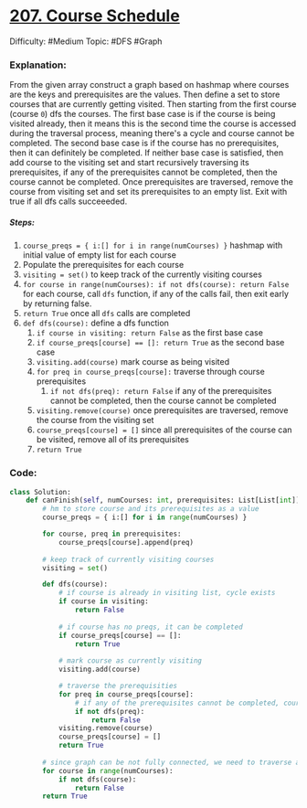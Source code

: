 # [207. Course Schedule](https://leetcode.com/problems/course-schedule/)

Difficulty: #Medium 
Topic: #DFS #Graph

### Explanation:
From the given array construct a graph based on hashmap where courses are the keys and prerequisites are the values. Then define a set to store courses that are currently getting visited. Then starting from the first course (course `0`) dfs the courses. The first base case is if the course is being visited already, then it means this is the second time the course is accessed during the traversal process, meaning there's a cycle and course cannot be completed. The second base case is if the course has no prerequisites, then it can definitely be completed. If neither base case is satisfied, then add course to the visiting set and start recursively traversing its prerequisites, if any of the prerequisites cannot be completed, then the course cannot be completed. Once prerequisites are traversed, remove the course from visiting set and set its prerequisites to an empty list. Exit with true if all dfs calls succeeeded.
##### Steps:
1. `course_preqs = { i:[] for i in range(numCourses) }` hashmap with initial value of empty list for each course
2. Populate the prerequisites for each course
3. `visiting = set()` to keep track of the currently visiting courses
4. `for course in range(numCourses): if not dfs(course): return False` for each course, call `dfs` function, if any of the calls fail, then exit early by returning false.
5. `return True` once all `dfs` calls are completed
6. `def dfs(course):` define a dfs function
	1. `if course in visiting: return False` as the first base case
	2. `if course_preqs[course] == []: return True` as the second base case
	3. `visiting.add(course)` mark course as being visited
	4. `for preq in course_preqs[course]:` traverse through course prerequisites
		1. `if not dfs(preq): return False` if any of the prerequisites cannot be completed, then the course cannot be completed
	5. `visiting.remove(course)` once prerequisites are traversed, remove the course from the visiting set
	6. `course_preqs[course] = []` since all prerequisites of the course can be visited, remove all of its prerequisites
	7. `return True`

### Code:

```python
class Solution:
    def canFinish(self, numCourses: int, prerequisites: List[List[int]]) -> bool:
        # hm to store course and its prerequisites as a value
        course_preqs = { i:[] for i in range(numCourses) }

        for course, preq in prerequisites:
            course_preqs[course].append(preq)    
            
        # keep track of currently visiting courses 
        visiting = set()

        def dfs(course):
            # if course is already in visiting list, cycle exists
            if course in visiting:
                return False
            
            # if course has no preqs, it can be completed
            if course_preqs[course] == []:
                return True
            
            # mark course as currently visiting
            visiting.add(course)

            # traverse the prerequisities
            for preq in course_preqs[course]:
                # if any of the prerequisites cannot be completed, course cant be completed
                if not dfs(preq):
                    return False
            visiting.remove(course)
            course_preqs[course] = []
            return True
        
        # since graph can be not fully connected, we need to traverse all nodes individually
        for course in range(numCourses):
            if not dfs(course):
                return False
        return True
```
